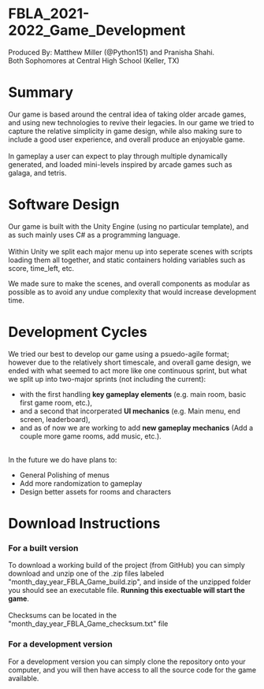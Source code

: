 # FBLA_2021-2022_Game_Development

Produced By:
Matthew Miller (@Python151) and Pranisha Shahi. <br>
Both Sophomores at Central High School (Keller, TX)

# Summary
Our game is based around the central idea of taking older arcade games, and using new technologies to revive their legacies. In our game we tried to capture the relative simplicity in game design, while also making sure to include a good user experience, and overall produce an enjoyable game.
<br><br>
In gameplay a user can expect to play through multiple dynamically generated, and loaded mini-levels inspired by arcade games such as galaga, and tetris.

# Software Design 
Our game is built with the Unity Engine (using no particular template), and as such mainly uses C# as a programming language. 
<br><br>
Within Unity we split each major menu up into seperate scenes with scripts loading them all together, and static containers holding variables such as score, time_left, etc.

We made sure to make the scenes, and overall components as modular as possible as to avoid any undue complexity that would increase development time.

# Development Cycles
We tried our best to develop our game using a psuedo-agile format; however due to the relatively short timescale, and overall game design, we ended with what seemed to act more like one continuous sprint, but what we split up into two-major sprints (not including the current):

<ul>
  <li>with the first handling <b>key gameplay elements</b> (e.g. main room, basic first game room, etc.), </li>
  <li>and a second that incorperated <b>UI mechanics</b> (e.g. Main menu, end screen, leaderboard), </li>
  <li>and as of now we are working to add <b>new gameplay mechanics</b> (Add a couple more game rooms, add music, etc.).</li>
</ul>

<br>
In the future we do have plans to:<br>
<ul>
  <li>General Polishing of menus</li>
  <li>Add more randomization to gameplay</li>
  <li>Design better assets for rooms and characters</li>
</ul>

# Download Instructions
<h3> For a built version </h3>
To download a working build of the project (from GitHub) you can simply download and unzip one of the .zip files labeled "month_day_year_FBLA_Game_build.zip", and inside of the unzipped folder you should see an executable file. <b>Running this exectuable will start the game</b>.
<br><br>
Checksums can be located in the "month_day_year_FBLA_Game_checksum.txt" file

<h3> For a development version</h3>
For a development version you can simply clone the repository onto your computer, and you will then have access to all the source code for the game available.
